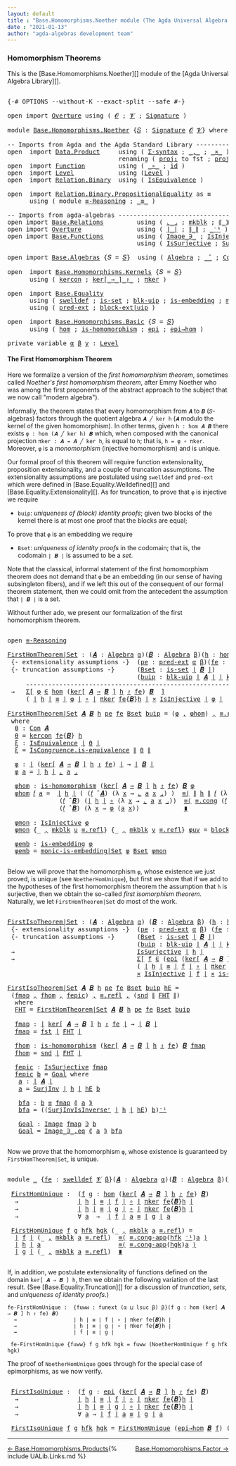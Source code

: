 ```yaml
---
layout: default
title : "Base.Homomorphisms.Noether module (The Agda Universal Algebra Library)"
date : "2021-01-13"
author: "agda-algebras development team"
---
```


### <a id="homomorphism-theorems">Homomorphism Theorems</a>

This is the [Base.Homomorphisms.Noether][] module of the [Agda Universal Algebra Library][].

<pre class="Agda">

<a id="337" class="Symbol">{-#</a> <a id="341" class="Keyword">OPTIONS</a> <a id="349" class="Pragma">--without-K</a> <a id="361" class="Pragma">--exact-split</a> <a id="375" class="Pragma">--safe</a> <a id="382" class="Symbol">#-}</a>

<a id="387" class="Keyword">open</a> <a id="392" class="Keyword">import</a> <a id="399" href="Overture.html" class="Module">Overture</a> <a id="408" class="Keyword">using</a> <a id="414" class="Symbol">(</a> <a id="416" href="Overture.Signatures.html#648" class="Generalizable">𝓞</a> <a id="418" class="Symbol">;</a> <a id="420" href="Overture.Signatures.html#650" class="Generalizable">𝓥</a> <a id="422" class="Symbol">;</a> <a id="424" href="Overture.Signatures.html#3291" class="Function">Signature</a> <a id="434" class="Symbol">)</a>

<a id="437" class="Keyword">module</a> <a id="444" href="Base.Homomorphisms.Noether.html" class="Module">Base.Homomorphisms.Noether</a> <a id="471" class="Symbol">{</a><a id="472" href="Base.Homomorphisms.Noether.html#472" class="Bound">𝑆</a> <a id="474" class="Symbol">:</a> <a id="476" href="Overture.Signatures.html#3291" class="Function">Signature</a> <a id="486" href="Overture.Signatures.html#648" class="Generalizable">𝓞</a> <a id="488" href="Overture.Signatures.html#650" class="Generalizable">𝓥</a><a id="489" class="Symbol">}</a> <a id="491" class="Keyword">where</a>

<a id="498" class="Comment">-- Imports from Agda and the Agda Standard Library ---------------------------------------</a>
<a id="589" class="Keyword">open</a>  <a id="595" class="Keyword">import</a> <a id="602" href="Data.Product.html" class="Module">Data.Product</a>     <a id="619" class="Keyword">using</a> <a id="625" class="Symbol">(</a> <a id="627" href="Data.Product.html#916" class="Function">Σ-syntax</a> <a id="636" class="Symbol">;</a> <a id="638" href="Agda.Builtin.Sigma.html#236" class="InductiveConstructor Operator">_,_</a> <a id="642" class="Symbol">;</a> <a id="644" href="Data.Product.html#1167" class="Function Operator">_×_</a> <a id="648" class="Symbol">)</a>
                              <a id="680" class="Keyword">renaming</a> <a id="689" class="Symbol">(</a> <a id="691" href="Agda.Builtin.Sigma.html#252" class="Field">proj₁</a> <a id="697" class="Symbol">to</a> <a id="700" class="Field">fst</a> <a id="704" class="Symbol">;</a> <a id="706" href="Agda.Builtin.Sigma.html#264" class="Field">proj₂</a> <a id="712" class="Symbol">to</a> <a id="715" class="Field">snd</a> <a id="719" class="Symbol">)</a>
<a id="721" class="Keyword">open</a>  <a id="727" class="Keyword">import</a> <a id="734" href="Function.html" class="Module">Function</a>         <a id="751" class="Keyword">using</a> <a id="757" class="Symbol">(</a> <a id="759" href="Function.Base.html#1031" class="Function Operator">_∘_</a> <a id="763" class="Symbol">;</a> <a id="765" href="Function.Base.html#615" class="Function">id</a> <a id="768" class="Symbol">)</a>
<a id="770" class="Keyword">open</a>  <a id="776" class="Keyword">import</a> <a id="783" href="Level.html" class="Module">Level</a>            <a id="800" class="Keyword">using</a> <a id="806" class="Symbol">(</a><a id="807" href="Agda.Primitive.html#597" class="Postulate">Level</a> <a id="813" class="Symbol">)</a>
<a id="815" class="Keyword">open</a>  <a id="821" class="Keyword">import</a> <a id="828" href="Relation.Binary.html" class="Module">Relation.Binary</a>  <a id="845" class="Keyword">using</a> <a id="851" class="Symbol">(</a> <a id="853" href="Relation.Binary.Structures.html#1522" class="Record">IsEquivalence</a> <a id="867" class="Symbol">)</a>

<a id="870" class="Keyword">open</a>  <a id="876" class="Keyword">import</a> <a id="883" href="Relation.Binary.PropositionalEquality.html" class="Module">Relation.Binary.PropositionalEquality</a> <a id="921" class="Symbol">as</a> <a id="924" class="Module">≡</a>
      <a id="932" class="Keyword">using</a> <a id="938" class="Symbol">(</a> <a id="940" class="Keyword">module</a> <a id="947" href="Relation.Binary.PropositionalEquality.Core.html#2708" class="Module">≡-Reasoning</a> <a id="959" class="Symbol">;</a> <a id="961" href="Agda.Builtin.Equality.html#151" class="Datatype Operator">_≡_</a> <a id="965" class="Symbol">)</a>

<a id="968" class="Comment">-- Imports from agda-algebras --------------------------------------------------------------</a>
<a id="1061" class="Keyword">open</a> <a id="1066" class="Keyword">import</a> <a id="1073" href="Base.Relations.html" class="Module">Base.Relations</a>         <a id="1096" class="Keyword">using</a> <a id="1102" class="Symbol">(</a> <a id="1104" href="Base.Relations.Quotients.html#5628" class="Function Operator">⌞_⌟</a> <a id="1108" class="Symbol">;</a> <a id="1110" href="Base.Relations.Quotients.html#4830" class="InductiveConstructor">mkblk</a> <a id="1116" class="Symbol">;</a> <a id="1118" href="Base.Relations.Quotients.html#5437" class="Function Operator">⟪_⟫</a> <a id="1122" class="Symbol">)</a>
<a id="1124" class="Keyword">open</a> <a id="1129" class="Keyword">import</a> <a id="1136" href="Overture.html" class="Module">Overture</a>               <a id="1159" class="Keyword">using</a> <a id="1165" class="Symbol">(</a> <a id="1167" href="Overture.Basic.html#4326" class="Function Operator">∣_∣</a> <a id="1171" class="Symbol">;</a> <a id="1173" href="Overture.Basic.html#4364" class="Function Operator">∥_∥</a> <a id="1177" class="Symbol">;</a> <a id="1179" href="Overture.Basic.html#4920" class="Function Operator">_⁻¹</a> <a id="1183" class="Symbol">)</a>
<a id="1185" class="Keyword">open</a> <a id="1190" class="Keyword">import</a> <a id="1197" href="Base.Functions.html" class="Module">Base.Functions</a>         <a id="1220" class="Keyword">using</a> <a id="1226" class="Symbol">(</a> <a id="1228" href="Base.Functions.Inverses.html#1136" class="Datatype Operator">Image_∋_</a> <a id="1237" class="Symbol">;</a> <a id="1239" href="Base.Functions.Injective.html#1259" class="Function">IsInjective</a> <a id="1251" class="Symbol">;</a> <a id="1253" href="Base.Functions.Surjective.html#2390" class="Function">SurjInv</a> <a id="1261" class="Symbol">)</a>
                                   <a id="1298" class="Keyword">using</a> <a id="1304" class="Symbol">(</a> <a id="1306" href="Base.Functions.Surjective.html#1715" class="Function">IsSurjective</a> <a id="1319" class="Symbol">;</a> <a id="1321" href="Base.Functions.Surjective.html#2701" class="Function">SurjInvIsInverseʳ</a> <a id="1339" class="Symbol">)</a>

<a id="1342" class="Keyword">open</a> <a id="1347" class="Keyword">import</a> <a id="1354" href="Base.Algebras.html" class="Module">Base.Algebras</a> <a id="1368" class="Symbol">{</a><a id="1369" class="Argument">𝑆</a> <a id="1371" class="Symbol">=</a> <a id="1373" href="Base.Homomorphisms.Noether.html#472" class="Bound">𝑆</a><a id="1374" class="Symbol">}</a>  <a id="1377" class="Keyword">using</a> <a id="1383" class="Symbol">(</a> <a id="1385" href="Base.Algebras.Basic.html#2774" class="Function">Algebra</a> <a id="1393" class="Symbol">;</a> <a id="1395" href="Base.Algebras.Basic.html#5783" class="Function Operator">_̂_</a> <a id="1399" class="Symbol">;</a> <a id="1401" href="Base.Algebras.Congruences.html#1997" class="Function">Con</a> <a id="1405" class="Symbol">;</a> <a id="1407" href="Base.Algebras.Congruences.html#1828" class="Record">IsCongruence</a> <a id="1420" class="Symbol">)</a>

<a id="1423" class="Keyword">open</a>  <a id="1429" class="Keyword">import</a> <a id="1436" href="Base.Homomorphisms.Kernels.html" class="Module">Base.Homomorphisms.Kernels</a> <a id="1463" class="Symbol">{</a><a id="1464" class="Argument">𝑆</a> <a id="1466" class="Symbol">=</a> <a id="1468" href="Base.Homomorphisms.Noether.html#472" class="Bound">𝑆</a><a id="1469" class="Symbol">}</a>
      <a id="1477" class="Keyword">using</a> <a id="1483" class="Symbol">(</a> <a id="1485" href="Base.Homomorphisms.Kernels.html#2364" class="Function">kercon</a> <a id="1492" class="Symbol">;</a> <a id="1494" href="Base.Homomorphisms.Kernels.html#2764" class="Function Operator">ker[_⇒_]_↾_</a> <a id="1506" class="Symbol">;</a> <a id="1508" href="Base.Homomorphisms.Kernels.html#4256" class="Function">πker</a> <a id="1513" class="Symbol">)</a>

<a id="1516" class="Keyword">open</a>  <a id="1522" class="Keyword">import</a> <a id="1529" href="Base.Equality.html" class="Module">Base.Equality</a>
      <a id="1549" class="Keyword">using</a> <a id="1555" class="Symbol">(</a> <a id="1557" href="Base.Equality.Welldefined.html#2509" class="Function">swelldef</a> <a id="1566" class="Symbol">;</a> <a id="1568" href="Base.Equality.Truncation.html#6603" class="Function">is-set</a> <a id="1575" class="Symbol">;</a> <a id="1577" href="Base.Equality.Truncation.html#10874" class="Function">blk-uip</a> <a id="1585" class="Symbol">;</a> <a id="1587" href="Base.Equality.Truncation.html#7378" class="Function">is-embedding</a> <a id="1600" class="Symbol">;</a> <a id="1602" href="Base.Equality.Truncation.html#9443" class="Function">monic-is-embedding|Set</a> <a id="1625" class="Symbol">)</a>
      <a id="1633" class="Keyword">using</a> <a id="1639" class="Symbol">(</a> <a id="1641" href="Base.Equality.Extensionality.html#3021" class="Function">pred-ext</a> <a id="1650" class="Symbol">;</a> <a id="1652" href="Base.Equality.Extensionality.html#4611" class="Function">block-ext|uip</a> <a id="1666" class="Symbol">)</a>

<a id="1669" class="Keyword">open</a>  <a id="1675" class="Keyword">import</a> <a id="1682" href="Base.Homomorphisms.Basic.html" class="Module">Base.Homomorphisms.Basic</a> <a id="1707" class="Symbol">{</a><a id="1708" class="Argument">𝑆</a> <a id="1710" class="Symbol">=</a> <a id="1712" href="Base.Homomorphisms.Noether.html#472" class="Bound">𝑆</a><a id="1713" class="Symbol">}</a>
      <a id="1721" class="Keyword">using</a> <a id="1727" class="Symbol">(</a> <a id="1729" href="Base.Homomorphisms.Basic.html#2734" class="Function">hom</a> <a id="1733" class="Symbol">;</a> <a id="1735" href="Base.Homomorphisms.Basic.html#2625" class="Function">is-homomorphism</a> <a id="1751" class="Symbol">;</a> <a id="1753" href="Base.Homomorphisms.Basic.html#4290" class="Function">epi</a> <a id="1757" class="Symbol">;</a> <a id="1759" href="Base.Homomorphisms.Basic.html#4742" class="Function">epi→hom</a> <a id="1767" class="Symbol">)</a>

<a id="1770" class="Keyword">private</a> <a id="1778" class="Keyword">variable</a> <a id="1787" href="Base.Homomorphisms.Noether.html#1787" class="Generalizable">α</a> <a id="1789" href="Base.Homomorphisms.Noether.html#1789" class="Generalizable">β</a> <a id="1791" href="Base.Homomorphisms.Noether.html#1791" class="Generalizable">γ</a> <a id="1793" class="Symbol">:</a> <a id="1795" href="Agda.Primitive.html#597" class="Postulate">Level</a>
</pre>


#### <a id="the-first-homomorphism-theorem">The First Homomorphism Theorem</a>

Here we formalize a version of the *first homomorphism theorem*, sometimes called
*Noether's first homomorphism theorem*, after Emmy Noether who was among the first
proponents of the abstract approach to the subject that we now call "modern algebra").

Informally, the theorem states that every homomorphism from `𝑨` to `𝑩` (`𝑆`-algebras)
factors through the quotient algebra `𝑨 ╱ ker h` (`𝑨` modulo the kernel of the given
homomorphism).  In other terms, given `h : hom 𝑨 𝑩` there exists `φ : hom (𝑨 ╱ ker h) 𝑩`
which, when composed with the canonical projection `πker : 𝑨 ↠ 𝑨 ╱ ker h`, is equal to
`h`; that is, `h = φ ∘ πker`.  Moreover, `φ` is a *monomorphism* (injective homomorphism)
and is unique.

Our formal proof of this theorem will require function extensionality, proposition
extensionality, and a couple of truncation assumptions.  The extensionality
assumptions are postulated using `swelldef` and `pred-ext` which were defined
in [Base.Equality.Welldefined][] and [Base.Equality.Extensionality][]. As for
truncation, to prove that `φ` is injective we require

+   `buip`: *uniqueness of (block) identity proofs*; given two blocks of the kernel
    there is at most one proof that the blocks are equal;

To prove that `φ` is an embedding we require

+  `Bset`: *uniqueness of identity proofs* in the codomain; that is, the codomain
   `∣ 𝑩 ∣` is assumed to be a *set*.

Note that the classical, informal statement of the first homomorphism theorem does not
demand that `φ` be an embedding (in our sense of having subsingleton fibers), and if
we left this out of the consequent of our formal theorem statement, then we could omit
from the antecedent the assumption that `∣ 𝑩 ∣` is a set.

Without further ado, we present our formalization of the first homomorphism theorem.

<pre class="Agda">

<a id="3697" class="Keyword">open</a> <a id="3702" href="Relation.Binary.PropositionalEquality.Core.html#2708" class="Module">≡-Reasoning</a>

<a id="FirstHomTheorem|Set"></a><a id="3715" href="Base.Homomorphisms.Noether.html#3715" class="Function">FirstHomTheorem|Set</a> <a id="3735" class="Symbol">:</a> <a id="3737" class="Symbol">(</a><a id="3738" href="Base.Homomorphisms.Noether.html#3738" class="Bound">𝑨</a> <a id="3740" class="Symbol">:</a> <a id="3742" href="Base.Algebras.Basic.html#2774" class="Function">Algebra</a> <a id="3750" href="Base.Homomorphisms.Noether.html#1787" class="Generalizable">α</a><a id="3751" class="Symbol">)(</a><a id="3753" href="Base.Homomorphisms.Noether.html#3753" class="Bound">𝑩</a> <a id="3755" class="Symbol">:</a> <a id="3757" href="Base.Algebras.Basic.html#2774" class="Function">Algebra</a> <a id="3765" href="Base.Homomorphisms.Noether.html#1789" class="Generalizable">β</a><a id="3766" class="Symbol">)(</a><a id="3768" href="Base.Homomorphisms.Noether.html#3768" class="Bound">h</a> <a id="3770" class="Symbol">:</a> <a id="3772" href="Base.Homomorphisms.Basic.html#2734" class="Function">hom</a> <a id="3776" href="Base.Homomorphisms.Noether.html#3738" class="Bound">𝑨</a> <a id="3778" href="Base.Homomorphisms.Noether.html#3753" class="Bound">𝑩</a><a id="3779" class="Symbol">)</a>
 <a id="3782" class="Comment">{- extensionality assumptions -}</a>  <a id="3816" class="Symbol">(</a><a id="3817" href="Base.Homomorphisms.Noether.html#3817" class="Bound">pe</a> <a id="3820" class="Symbol">:</a> <a id="3822" href="Base.Equality.Extensionality.html#3021" class="Function">pred-ext</a> <a id="3831" href="Base.Homomorphisms.Noether.html#1787" class="Generalizable">α</a> <a id="3833" href="Base.Homomorphisms.Noether.html#1789" class="Generalizable">β</a><a id="3834" class="Symbol">)(</a><a id="3836" href="Base.Homomorphisms.Noether.html#3836" class="Bound">fe</a> <a id="3839" class="Symbol">:</a> <a id="3841" href="Base.Equality.Welldefined.html#2509" class="Function">swelldef</a> <a id="3850" href="Base.Homomorphisms.Noether.html#488" class="Bound">𝓥</a> <a id="3852" href="Base.Homomorphisms.Noether.html#1789" class="Generalizable">β</a><a id="3853" class="Symbol">)</a>
 <a id="3856" class="Comment">{- truncation assumptions -}</a>      <a id="3890" class="Symbol">(</a><a id="3891" href="Base.Homomorphisms.Noether.html#3891" class="Bound">Bset</a> <a id="3896" class="Symbol">:</a> <a id="3898" href="Base.Equality.Truncation.html#6603" class="Function">is-set</a> <a id="3905" href="Overture.Basic.html#4326" class="Function Operator">∣</a> <a id="3907" href="Base.Homomorphisms.Noether.html#3753" class="Bound">𝑩</a> <a id="3909" href="Overture.Basic.html#4326" class="Function Operator">∣</a><a id="3910" class="Symbol">)</a>
                                   <a id="3947" class="Symbol">(</a><a id="3948" href="Base.Homomorphisms.Noether.html#3948" class="Bound">buip</a> <a id="3953" class="Symbol">:</a> <a id="3955" href="Base.Equality.Truncation.html#10874" class="Function">blk-uip</a> <a id="3963" href="Overture.Basic.html#4326" class="Function Operator">∣</a> <a id="3965" href="Base.Homomorphisms.Noether.html#3738" class="Bound">𝑨</a> <a id="3967" href="Overture.Basic.html#4326" class="Function Operator">∣</a> <a id="3969" href="Overture.Basic.html#4326" class="Function Operator">∣</a> <a id="3971" href="Base.Homomorphisms.Kernels.html#2364" class="Function">kercon</a> <a id="3978" href="Base.Homomorphisms.Noether.html#3836" class="Bound">fe</a> <a id="3981" class="Symbol">{</a><a id="3982" href="Base.Homomorphisms.Noether.html#3753" class="Bound">𝑩</a><a id="3983" class="Symbol">}</a> <a id="3985" href="Base.Homomorphisms.Noether.html#3768" class="Bound">h</a> <a id="3987" href="Overture.Basic.html#4326" class="Function Operator">∣</a><a id="3988" class="Symbol">)</a>
     <a id="3995" class="Comment">-------------------------------------------------------------------------</a>
 <a id="4070" class="Symbol">→</a>   <a id="4074" href="Data.Product.html#916" class="Function">Σ[</a> <a id="4077" href="Base.Homomorphisms.Noether.html#4077" class="Bound">φ</a> <a id="4079" href="Data.Product.html#916" class="Function">∈</a> <a id="4081" href="Base.Homomorphisms.Basic.html#2734" class="Function">hom</a> <a id="4085" class="Symbol">(</a><a id="4086" href="Base.Homomorphisms.Kernels.html#2764" class="Function Operator">ker[</a> <a id="4091" href="Base.Homomorphisms.Noether.html#3738" class="Bound">𝑨</a> <a id="4093" href="Base.Homomorphisms.Kernels.html#2764" class="Function Operator">⇒</a> <a id="4095" href="Base.Homomorphisms.Noether.html#3753" class="Bound">𝑩</a> <a id="4097" href="Base.Homomorphisms.Kernels.html#2764" class="Function Operator">]</a> <a id="4099" href="Base.Homomorphisms.Noether.html#3768" class="Bound">h</a> <a id="4101" href="Base.Homomorphisms.Kernels.html#2764" class="Function Operator">↾</a> <a id="4103" href="Base.Homomorphisms.Noether.html#3836" class="Bound">fe</a><a id="4105" class="Symbol">)</a> <a id="4107" href="Base.Homomorphisms.Noether.html#3753" class="Bound">𝑩</a>  <a id="4110" href="Data.Product.html#916" class="Function">]</a>
     <a id="4117" class="Symbol">(</a> <a id="4119" href="Overture.Basic.html#4326" class="Function Operator">∣</a> <a id="4121" href="Base.Homomorphisms.Noether.html#3768" class="Bound">h</a> <a id="4123" href="Overture.Basic.html#4326" class="Function Operator">∣</a> <a id="4125" href="Agda.Builtin.Equality.html#151" class="Datatype Operator">≡</a> <a id="4127" href="Overture.Basic.html#4326" class="Function Operator">∣</a> <a id="4129" href="Base.Homomorphisms.Noether.html#4077" class="Bound">φ</a> <a id="4131" href="Overture.Basic.html#4326" class="Function Operator">∣</a> <a id="4133" href="Function.Base.html#1031" class="Function Operator">∘</a> <a id="4135" href="Overture.Basic.html#4326" class="Function Operator">∣</a> <a id="4137" href="Base.Homomorphisms.Kernels.html#4256" class="Function">πker</a> <a id="4142" href="Base.Homomorphisms.Noether.html#3836" class="Bound">fe</a><a id="4144" class="Symbol">{</a><a id="4145" href="Base.Homomorphisms.Noether.html#3753" class="Bound">𝑩</a><a id="4146" class="Symbol">}</a><a id="4147" href="Base.Homomorphisms.Noether.html#3768" class="Bound">h</a> <a id="4149" href="Overture.Basic.html#4326" class="Function Operator">∣</a> <a id="4151" href="Data.Product.html#1167" class="Function Operator">×</a> <a id="4153" href="Base.Functions.Injective.html#1259" class="Function">IsInjective</a> <a id="4165" href="Overture.Basic.html#4326" class="Function Operator">∣</a> <a id="4167" href="Base.Homomorphisms.Noether.html#4077" class="Bound">φ</a> <a id="4169" href="Overture.Basic.html#4326" class="Function Operator">∣</a>  <a id="4172" href="Data.Product.html#1167" class="Function Operator">×</a>  <a id="4175" href="Base.Equality.Truncation.html#7378" class="Function">is-embedding</a> <a id="4188" href="Overture.Basic.html#4326" class="Function Operator">∣</a> <a id="4190" href="Base.Homomorphisms.Noether.html#4077" class="Bound">φ</a> <a id="4192" href="Overture.Basic.html#4326" class="Function Operator">∣</a>  <a id="4195" class="Symbol">)</a>

<a id="4198" href="Base.Homomorphisms.Noether.html#3715" class="Function">FirstHomTheorem|Set</a> <a id="4218" href="Base.Homomorphisms.Noether.html#4218" class="Bound">𝑨</a> <a id="4220" href="Base.Homomorphisms.Noether.html#4220" class="Bound">𝑩</a> <a id="4222" href="Base.Homomorphisms.Noether.html#4222" class="Bound">h</a> <a id="4224" href="Base.Homomorphisms.Noether.html#4224" class="Bound">pe</a> <a id="4227" href="Base.Homomorphisms.Noether.html#4227" class="Bound">fe</a> <a id="4230" href="Base.Homomorphisms.Noether.html#4230" class="Bound">Bset</a> <a id="4235" href="Base.Homomorphisms.Noether.html#4235" class="Bound">buip</a> <a id="4240" class="Symbol">=</a> <a id="4242" class="Symbol">(</a><a id="4243" href="Base.Homomorphisms.Noether.html#4385" class="Function">φ</a> <a id="4245" href="Agda.Builtin.Sigma.html#236" class="InductiveConstructor Operator">,</a> <a id="4247" href="Base.Homomorphisms.Noether.html#4446" class="Function">φhom</a><a id="4251" class="Symbol">)</a> <a id="4253" href="Agda.Builtin.Sigma.html#236" class="InductiveConstructor Operator">,</a> <a id="4255" href="Agda.Builtin.Equality.html#208" class="InductiveConstructor">≡.refl</a> <a id="4262" href="Agda.Builtin.Sigma.html#236" class="InductiveConstructor Operator">,</a> <a id="4264" href="Base.Homomorphisms.Noether.html#4708" class="Function">φmon</a> <a id="4269" href="Agda.Builtin.Sigma.html#236" class="InductiveConstructor Operator">,</a> <a id="4271" href="Base.Homomorphisms.Noether.html#4815" class="Function">φemb</a>
 <a id="4277" class="Keyword">where</a>
  <a id="4285" href="Base.Homomorphisms.Noether.html#4285" class="Function">θ</a> <a id="4287" class="Symbol">:</a> <a id="4289" href="Base.Algebras.Congruences.html#1997" class="Function">Con</a> <a id="4293" href="Base.Homomorphisms.Noether.html#4218" class="Bound">𝑨</a>
  <a id="4297" href="Base.Homomorphisms.Noether.html#4285" class="Function">θ</a> <a id="4299" class="Symbol">=</a> <a id="4301" href="Base.Homomorphisms.Kernels.html#2364" class="Function">kercon</a> <a id="4308" href="Base.Homomorphisms.Noether.html#4227" class="Bound">fe</a><a id="4310" class="Symbol">{</a><a id="4311" href="Base.Homomorphisms.Noether.html#4220" class="Bound">𝑩</a><a id="4312" class="Symbol">}</a> <a id="4314" href="Base.Homomorphisms.Noether.html#4222" class="Bound">h</a>
  <a id="4318" href="Base.Homomorphisms.Noether.html#4318" class="Function">ξ</a> <a id="4320" class="Symbol">:</a> <a id="4322" href="Relation.Binary.Structures.html#1522" class="Record">IsEquivalence</a> <a id="4336" href="Overture.Basic.html#4326" class="Function Operator">∣</a> <a id="4338" href="Base.Homomorphisms.Noether.html#4285" class="Function">θ</a> <a id="4340" href="Overture.Basic.html#4326" class="Function Operator">∣</a>
  <a id="4344" href="Base.Homomorphisms.Noether.html#4318" class="Function">ξ</a> <a id="4346" class="Symbol">=</a> <a id="4348" href="Base.Algebras.Congruences.html#1929" class="Field">IsCongruence.is-equivalence</a> <a id="4376" href="Overture.Basic.html#4364" class="Function Operator">∥</a> <a id="4378" href="Base.Homomorphisms.Noether.html#4285" class="Function">θ</a> <a id="4380" href="Overture.Basic.html#4364" class="Function Operator">∥</a>

  <a id="4385" href="Base.Homomorphisms.Noether.html#4385" class="Function">φ</a> <a id="4387" class="Symbol">:</a> <a id="4389" href="Overture.Basic.html#4326" class="Function Operator">∣</a> <a id="4391" class="Symbol">(</a><a id="4392" href="Base.Homomorphisms.Kernels.html#2764" class="Function Operator">ker[</a> <a id="4397" href="Base.Homomorphisms.Noether.html#4218" class="Bound">𝑨</a> <a id="4399" href="Base.Homomorphisms.Kernels.html#2764" class="Function Operator">⇒</a> <a id="4401" href="Base.Homomorphisms.Noether.html#4220" class="Bound">𝑩</a> <a id="4403" href="Base.Homomorphisms.Kernels.html#2764" class="Function Operator">]</a> <a id="4405" href="Base.Homomorphisms.Noether.html#4222" class="Bound">h</a> <a id="4407" href="Base.Homomorphisms.Kernels.html#2764" class="Function Operator">↾</a> <a id="4409" href="Base.Homomorphisms.Noether.html#4227" class="Bound">fe</a><a id="4411" class="Symbol">)</a> <a id="4413" href="Overture.Basic.html#4326" class="Function Operator">∣</a> <a id="4415" class="Symbol">→</a> <a id="4417" href="Overture.Basic.html#4326" class="Function Operator">∣</a> <a id="4419" href="Base.Homomorphisms.Noether.html#4220" class="Bound">𝑩</a> <a id="4421" href="Overture.Basic.html#4326" class="Function Operator">∣</a>
  <a id="4425" href="Base.Homomorphisms.Noether.html#4385" class="Function">φ</a> <a id="4427" href="Base.Homomorphisms.Noether.html#4427" class="Bound">a</a> <a id="4429" class="Symbol">=</a> <a id="4431" href="Overture.Basic.html#4326" class="Function Operator">∣</a> <a id="4433" href="Base.Homomorphisms.Noether.html#4222" class="Bound">h</a> <a id="4435" href="Overture.Basic.html#4326" class="Function Operator">∣</a> <a id="4437" href="Base.Relations.Quotients.html#5628" class="Function Operator">⌞</a> <a id="4439" href="Base.Homomorphisms.Noether.html#4427" class="Bound">a</a> <a id="4441" href="Base.Relations.Quotients.html#5628" class="Function Operator">⌟</a>

  <a id="4446" href="Base.Homomorphisms.Noether.html#4446" class="Function">φhom</a> <a id="4451" class="Symbol">:</a> <a id="4453" href="Base.Homomorphisms.Basic.html#2625" class="Function">is-homomorphism</a> <a id="4469" class="Symbol">(</a><a id="4470" href="Base.Homomorphisms.Kernels.html#2764" class="Function Operator">ker[</a> <a id="4475" href="Base.Homomorphisms.Noether.html#4218" class="Bound">𝑨</a> <a id="4477" href="Base.Homomorphisms.Kernels.html#2764" class="Function Operator">⇒</a> <a id="4479" href="Base.Homomorphisms.Noether.html#4220" class="Bound">𝑩</a> <a id="4481" href="Base.Homomorphisms.Kernels.html#2764" class="Function Operator">]</a> <a id="4483" href="Base.Homomorphisms.Noether.html#4222" class="Bound">h</a> <a id="4485" href="Base.Homomorphisms.Kernels.html#2764" class="Function Operator">↾</a> <a id="4487" href="Base.Homomorphisms.Noether.html#4227" class="Bound">fe</a><a id="4489" class="Symbol">)</a> <a id="4491" href="Base.Homomorphisms.Noether.html#4220" class="Bound">𝑩</a> <a id="4493" href="Base.Homomorphisms.Noether.html#4385" class="Function">φ</a>
  <a id="4497" href="Base.Homomorphisms.Noether.html#4446" class="Function">φhom</a> <a id="4502" href="Base.Homomorphisms.Noether.html#4502" class="Bound">𝑓</a> <a id="4504" href="Base.Homomorphisms.Noether.html#4504" class="Bound">a</a> <a id="4506" class="Symbol">=</a>  <a id="4509" href="Overture.Basic.html#4326" class="Function Operator">∣</a> <a id="4511" href="Base.Homomorphisms.Noether.html#4222" class="Bound">h</a> <a id="4513" href="Overture.Basic.html#4326" class="Function Operator">∣</a> <a id="4515" class="Symbol">(</a> <a id="4517" class="Symbol">(</a><a id="4518" href="Base.Homomorphisms.Noether.html#4502" class="Bound">𝑓</a> <a id="4520" href="Base.Algebras.Basic.html#5783" class="Function Operator">̂</a> <a id="4522" href="Base.Homomorphisms.Noether.html#4218" class="Bound">𝑨</a><a id="4523" class="Symbol">)</a> <a id="4525" class="Symbol">(λ</a> <a id="4528" href="Base.Homomorphisms.Noether.html#4528" class="Bound">x</a> <a id="4530" class="Symbol">→</a> <a id="4532" href="Base.Relations.Quotients.html#5628" class="Function Operator">⌞</a> <a id="4534" href="Base.Homomorphisms.Noether.html#4504" class="Bound">a</a> <a id="4536" href="Base.Homomorphisms.Noether.html#4528" class="Bound">x</a> <a id="4538" href="Base.Relations.Quotients.html#5628" class="Function Operator">⌟</a><a id="4539" class="Symbol">)</a> <a id="4541" class="Symbol">)</a>  <a id="4544" href="Relation.Binary.PropositionalEquality.Core.html#2923" class="Function">≡⟨</a> <a id="4547" href="Overture.Basic.html#4364" class="Function Operator">∥</a> <a id="4549" href="Base.Homomorphisms.Noether.html#4222" class="Bound">h</a> <a id="4551" href="Overture.Basic.html#4364" class="Function Operator">∥</a> <a id="4553" href="Base.Homomorphisms.Noether.html#4502" class="Bound">𝑓</a> <a id="4555" class="Symbol">(λ</a> <a id="4558" href="Base.Homomorphisms.Noether.html#4558" class="Bound">x</a> <a id="4560" class="Symbol">→</a> <a id="4562" href="Base.Relations.Quotients.html#5628" class="Function Operator">⌞</a> <a id="4564" href="Base.Homomorphisms.Noether.html#4504" class="Bound">a</a> <a id="4566" href="Base.Homomorphisms.Noether.html#4558" class="Bound">x</a> <a id="4568" href="Base.Relations.Quotients.html#5628" class="Function Operator">⌟</a><a id="4569" class="Symbol">)</a>  <a id="4572" href="Relation.Binary.PropositionalEquality.Core.html#2923" class="Function">⟩</a>
              <a id="4588" class="Symbol">(</a><a id="4589" href="Base.Homomorphisms.Noether.html#4502" class="Bound">𝑓</a> <a id="4591" href="Base.Algebras.Basic.html#5783" class="Function Operator">̂</a> <a id="4593" href="Base.Homomorphisms.Noether.html#4220" class="Bound">𝑩</a><a id="4594" class="Symbol">)</a> <a id="4596" class="Symbol">(</a><a id="4597" href="Overture.Basic.html#4326" class="Function Operator">∣</a> <a id="4599" href="Base.Homomorphisms.Noether.html#4222" class="Bound">h</a> <a id="4601" href="Overture.Basic.html#4326" class="Function Operator">∣</a> <a id="4603" href="Function.Base.html#1031" class="Function Operator">∘</a> <a id="4605" class="Symbol">(λ</a> <a id="4608" href="Base.Homomorphisms.Noether.html#4608" class="Bound">x</a> <a id="4610" class="Symbol">→</a> <a id="4612" href="Base.Relations.Quotients.html#5628" class="Function Operator">⌞</a> <a id="4614" href="Base.Homomorphisms.Noether.html#4504" class="Bound">a</a> <a id="4616" href="Base.Homomorphisms.Noether.html#4608" class="Bound">x</a> <a id="4618" href="Base.Relations.Quotients.html#5628" class="Function Operator">⌟</a><a id="4619" class="Symbol">))</a>  <a id="4623" href="Relation.Binary.PropositionalEquality.Core.html#2923" class="Function">≡⟨</a> <a id="4626" href="Relation.Binary.PropositionalEquality.Core.html#1130" class="Function">≡.cong</a> <a id="4633" class="Symbol">(</a><a id="4634" href="Base.Homomorphisms.Noether.html#4502" class="Bound">𝑓</a> <a id="4636" href="Base.Algebras.Basic.html#5783" class="Function Operator">̂</a> <a id="4638" href="Base.Homomorphisms.Noether.html#4220" class="Bound">𝑩</a><a id="4639" class="Symbol">)</a> <a id="4641" href="Agda.Builtin.Equality.html#208" class="InductiveConstructor">≡.refl</a>     <a id="4652" href="Relation.Binary.PropositionalEquality.Core.html#2923" class="Function">⟩</a>
              <a id="4668" class="Symbol">(</a><a id="4669" href="Base.Homomorphisms.Noether.html#4502" class="Bound">𝑓</a> <a id="4671" href="Base.Algebras.Basic.html#5783" class="Function Operator">̂</a> <a id="4673" href="Base.Homomorphisms.Noether.html#4220" class="Bound">𝑩</a><a id="4674" class="Symbol">)</a> <a id="4676" class="Symbol">(λ</a> <a id="4679" href="Base.Homomorphisms.Noether.html#4679" class="Bound">x</a> <a id="4681" class="Symbol">→</a> <a id="4683" href="Base.Homomorphisms.Noether.html#4385" class="Function">φ</a> <a id="4685" class="Symbol">(</a><a id="4686" href="Base.Homomorphisms.Noether.html#4504" class="Bound">a</a> <a id="4688" href="Base.Homomorphisms.Noether.html#4679" class="Bound">x</a><a id="4689" class="Symbol">))</a>            <a id="4703" href="Relation.Binary.PropositionalEquality.Core.html#3105" class="Function Operator">∎</a>

  <a id="4708" href="Base.Homomorphisms.Noether.html#4708" class="Function">φmon</a> <a id="4713" class="Symbol">:</a> <a id="4715" href="Base.Functions.Injective.html#1259" class="Function">IsInjective</a> <a id="4727" href="Base.Homomorphisms.Noether.html#4385" class="Function">φ</a>
  <a id="4731" href="Base.Homomorphisms.Noether.html#4708" class="Function">φmon</a> <a id="4736" class="Symbol">{_</a> <a id="4739" href="Agda.Builtin.Sigma.html#236" class="InductiveConstructor Operator">,</a> <a id="4741" href="Base.Relations.Quotients.html#4830" class="InductiveConstructor">mkblk</a> <a id="4747" href="Base.Homomorphisms.Noether.html#4747" class="Bound">u</a> <a id="4749" href="Agda.Builtin.Equality.html#208" class="InductiveConstructor">≡.refl</a><a id="4755" class="Symbol">}</a> <a id="4757" class="Symbol">{_</a> <a id="4760" href="Agda.Builtin.Sigma.html#236" class="InductiveConstructor Operator">,</a> <a id="4762" href="Base.Relations.Quotients.html#4830" class="InductiveConstructor">mkblk</a> <a id="4768" href="Base.Homomorphisms.Noether.html#4768" class="Bound">v</a> <a id="4770" href="Agda.Builtin.Equality.html#208" class="InductiveConstructor">≡.refl</a><a id="4776" class="Symbol">}</a> <a id="4778" href="Base.Homomorphisms.Noether.html#4778" class="Bound">φuv</a> <a id="4782" class="Symbol">=</a> <a id="4784" href="Base.Equality.Extensionality.html#4611" class="Function">block-ext|uip</a> <a id="4798" href="Base.Homomorphisms.Noether.html#4224" class="Bound">pe</a> <a id="4801" href="Base.Homomorphisms.Noether.html#4235" class="Bound">buip</a> <a id="4806" href="Base.Homomorphisms.Noether.html#4318" class="Function">ξ</a> <a id="4808" href="Base.Homomorphisms.Noether.html#4778" class="Bound">φuv</a>

  <a id="4815" href="Base.Homomorphisms.Noether.html#4815" class="Function">φemb</a> <a id="4820" class="Symbol">:</a> <a id="4822" href="Base.Equality.Truncation.html#7378" class="Function">is-embedding</a> <a id="4835" href="Base.Homomorphisms.Noether.html#4385" class="Function">φ</a>
  <a id="4839" href="Base.Homomorphisms.Noether.html#4815" class="Function">φemb</a> <a id="4844" class="Symbol">=</a> <a id="4846" href="Base.Equality.Truncation.html#9443" class="Function">monic-is-embedding|Set</a> <a id="4869" href="Base.Homomorphisms.Noether.html#4385" class="Function">φ</a> <a id="4871" href="Base.Homomorphisms.Noether.html#4230" class="Bound">Bset</a> <a id="4876" href="Base.Homomorphisms.Noether.html#4708" class="Function">φmon</a>

</pre>

Below we will prove that the homomorphism `φ`, whose existence we just proved, is
unique (see `NoetherHomUnique`), but first we show that if we add to the hypotheses
of the first homomorphism theorem the assumption that `h` is surjective, then we
obtain the so-called *first isomorphism theorem*.  Naturally, we let
`FirstHomTheorem|Set` do most of the work.

<pre class="Agda">

<a id="FirstIsoTheorem|Set"></a><a id="5268" href="Base.Homomorphisms.Noether.html#5268" class="Function">FirstIsoTheorem|Set</a> <a id="5288" class="Symbol">:</a> <a id="5290" class="Symbol">(</a><a id="5291" href="Base.Homomorphisms.Noether.html#5291" class="Bound">𝑨</a> <a id="5293" class="Symbol">:</a> <a id="5295" href="Base.Algebras.Basic.html#2774" class="Function">Algebra</a> <a id="5303" href="Base.Homomorphisms.Noether.html#1787" class="Generalizable">α</a><a id="5304" class="Symbol">)</a> <a id="5306" class="Symbol">(</a><a id="5307" href="Base.Homomorphisms.Noether.html#5307" class="Bound">𝑩</a> <a id="5309" class="Symbol">:</a> <a id="5311" href="Base.Algebras.Basic.html#2774" class="Function">Algebra</a> <a id="5319" href="Base.Homomorphisms.Noether.html#1789" class="Generalizable">β</a><a id="5320" class="Symbol">)</a> <a id="5322" class="Symbol">(</a><a id="5323" href="Base.Homomorphisms.Noether.html#5323" class="Bound">h</a> <a id="5325" class="Symbol">:</a> <a id="5327" href="Base.Homomorphisms.Basic.html#2734" class="Function">hom</a> <a id="5331" href="Base.Homomorphisms.Noether.html#5291" class="Bound">𝑨</a> <a id="5333" href="Base.Homomorphisms.Noether.html#5307" class="Bound">𝑩</a><a id="5334" class="Symbol">)</a>
 <a id="5337" class="Comment">{- extensionality assumptions -}</a>  <a id="5371" class="Symbol">(</a><a id="5372" href="Base.Homomorphisms.Noether.html#5372" class="Bound">pe</a> <a id="5375" class="Symbol">:</a> <a id="5377" href="Base.Equality.Extensionality.html#3021" class="Function">pred-ext</a> <a id="5386" href="Base.Homomorphisms.Noether.html#1787" class="Generalizable">α</a> <a id="5388" href="Base.Homomorphisms.Noether.html#1789" class="Generalizable">β</a><a id="5389" class="Symbol">)</a> <a id="5391" class="Symbol">(</a><a id="5392" href="Base.Homomorphisms.Noether.html#5392" class="Bound">fe</a> <a id="5395" class="Symbol">:</a> <a id="5397" href="Base.Equality.Welldefined.html#2509" class="Function">swelldef</a> <a id="5406" href="Base.Homomorphisms.Noether.html#488" class="Bound">𝓥</a> <a id="5408" href="Base.Homomorphisms.Noether.html#1789" class="Generalizable">β</a><a id="5409" class="Symbol">)</a>
 <a id="5412" class="Comment">{- truncation assumptions -}</a>      <a id="5446" class="Symbol">(</a><a id="5447" href="Base.Homomorphisms.Noether.html#5447" class="Bound">Bset</a> <a id="5452" class="Symbol">:</a> <a id="5454" href="Base.Equality.Truncation.html#6603" class="Function">is-set</a> <a id="5461" href="Overture.Basic.html#4326" class="Function Operator">∣</a> <a id="5463" href="Base.Homomorphisms.Noether.html#5307" class="Bound">𝑩</a> <a id="5465" href="Overture.Basic.html#4326" class="Function Operator">∣</a><a id="5466" class="Symbol">)</a>
                                   <a id="5503" class="Symbol">(</a><a id="5504" href="Base.Homomorphisms.Noether.html#5504" class="Bound">buip</a> <a id="5509" class="Symbol">:</a> <a id="5511" href="Base.Equality.Truncation.html#10874" class="Function">blk-uip</a> <a id="5519" href="Overture.Basic.html#4326" class="Function Operator">∣</a> <a id="5521" href="Base.Homomorphisms.Noether.html#5291" class="Bound">𝑨</a> <a id="5523" href="Overture.Basic.html#4326" class="Function Operator">∣</a> <a id="5525" href="Overture.Basic.html#4326" class="Function Operator">∣</a> <a id="5527" href="Base.Homomorphisms.Kernels.html#2364" class="Function">kercon</a> <a id="5534" href="Base.Homomorphisms.Noether.html#5392" class="Bound">fe</a><a id="5536" class="Symbol">{</a><a id="5537" href="Base.Homomorphisms.Noether.html#5307" class="Bound">𝑩</a><a id="5538" class="Symbol">}</a><a id="5539" href="Base.Homomorphisms.Noether.html#5323" class="Bound">h</a> <a id="5541" href="Overture.Basic.html#4326" class="Function Operator">∣</a><a id="5542" class="Symbol">)</a>
 <a id="5545" class="Symbol">→</a>                                 <a id="5579" href="Base.Functions.Surjective.html#1715" class="Function">IsSurjective</a> <a id="5592" href="Overture.Basic.html#4326" class="Function Operator">∣</a> <a id="5594" href="Base.Homomorphisms.Noether.html#5323" class="Bound">h</a> <a id="5596" href="Overture.Basic.html#4326" class="Function Operator">∣</a>
 <a id="5599" class="Symbol">→</a>                                 <a id="5633" href="Data.Product.html#916" class="Function">Σ[</a> <a id="5636" href="Base.Homomorphisms.Noether.html#5636" class="Bound">f</a> <a id="5638" href="Data.Product.html#916" class="Function">∈</a> <a id="5640" class="Symbol">(</a><a id="5641" href="Base.Homomorphisms.Basic.html#4290" class="Function">epi</a> <a id="5645" class="Symbol">(</a><a id="5646" href="Base.Homomorphisms.Kernels.html#2764" class="Function Operator">ker[</a> <a id="5651" href="Base.Homomorphisms.Noether.html#5291" class="Bound">𝑨</a> <a id="5653" href="Base.Homomorphisms.Kernels.html#2764" class="Function Operator">⇒</a> <a id="5655" href="Base.Homomorphisms.Noether.html#5307" class="Bound">𝑩</a> <a id="5657" href="Base.Homomorphisms.Kernels.html#2764" class="Function Operator">]</a> <a id="5659" href="Base.Homomorphisms.Noether.html#5323" class="Bound">h</a> <a id="5661" href="Base.Homomorphisms.Kernels.html#2764" class="Function Operator">↾</a> <a id="5663" href="Base.Homomorphisms.Noether.html#5392" class="Bound">fe</a><a id="5665" class="Symbol">)</a> <a id="5667" href="Base.Homomorphisms.Noether.html#5307" class="Bound">𝑩</a><a id="5668" class="Symbol">)</a><a id="5669" href="Data.Product.html#916" class="Function">]</a>
                                   <a id="5706" class="Symbol">(</a> <a id="5708" href="Overture.Basic.html#4326" class="Function Operator">∣</a> <a id="5710" href="Base.Homomorphisms.Noether.html#5323" class="Bound">h</a> <a id="5712" href="Overture.Basic.html#4326" class="Function Operator">∣</a> <a id="5714" href="Agda.Builtin.Equality.html#151" class="Datatype Operator">≡</a> <a id="5716" href="Overture.Basic.html#4326" class="Function Operator">∣</a> <a id="5718" href="Base.Homomorphisms.Noether.html#5636" class="Bound">f</a> <a id="5720" href="Overture.Basic.html#4326" class="Function Operator">∣</a> <a id="5722" href="Function.Base.html#1031" class="Function Operator">∘</a> <a id="5724" href="Overture.Basic.html#4326" class="Function Operator">∣</a> <a id="5726" href="Base.Homomorphisms.Kernels.html#4256" class="Function">πker</a> <a id="5731" href="Base.Homomorphisms.Noether.html#5392" class="Bound">fe</a><a id="5733" class="Symbol">{</a><a id="5734" href="Base.Homomorphisms.Noether.html#5307" class="Bound">𝑩</a><a id="5735" class="Symbol">}</a><a id="5736" href="Base.Homomorphisms.Noether.html#5323" class="Bound">h</a> <a id="5738" href="Overture.Basic.html#4326" class="Function Operator">∣</a>
                                   <a id="5775" href="Data.Product.html#1167" class="Function Operator">×</a> <a id="5777" href="Base.Functions.Injective.html#1259" class="Function">IsInjective</a> <a id="5789" href="Overture.Basic.html#4326" class="Function Operator">∣</a> <a id="5791" href="Base.Homomorphisms.Noether.html#5636" class="Bound">f</a> <a id="5793" href="Overture.Basic.html#4326" class="Function Operator">∣</a> <a id="5795" href="Data.Product.html#1167" class="Function Operator">×</a> <a id="5797" href="Base.Equality.Truncation.html#7378" class="Function">is-embedding</a> <a id="5810" href="Overture.Basic.html#4326" class="Function Operator">∣</a> <a id="5812" href="Base.Homomorphisms.Noether.html#5636" class="Bound">f</a> <a id="5814" href="Overture.Basic.html#4326" class="Function Operator">∣</a> <a id="5816" class="Symbol">)</a>

<a id="5819" href="Base.Homomorphisms.Noether.html#5268" class="Function">FirstIsoTheorem|Set</a> <a id="5839" href="Base.Homomorphisms.Noether.html#5839" class="Bound">𝑨</a> <a id="5841" href="Base.Homomorphisms.Noether.html#5841" class="Bound">𝑩</a> <a id="5843" href="Base.Homomorphisms.Noether.html#5843" class="Bound">h</a> <a id="5845" href="Base.Homomorphisms.Noether.html#5845" class="Bound">pe</a> <a id="5848" href="Base.Homomorphisms.Noether.html#5848" class="Bound">fe</a> <a id="5851" href="Base.Homomorphisms.Noether.html#5851" class="Bound">Bset</a> <a id="5856" href="Base.Homomorphisms.Noether.html#5856" class="Bound">buip</a> <a id="5861" href="Base.Homomorphisms.Noether.html#5861" class="Bound">hE</a> <a id="5864" class="Symbol">=</a>
 <a id="5867" class="Symbol">(</a><a id="5868" href="Base.Homomorphisms.Noether.html#5975" class="Function">fmap</a> <a id="5873" href="Agda.Builtin.Sigma.html#236" class="InductiveConstructor Operator">,</a> <a id="5875" href="Base.Homomorphisms.Noether.html#6038" class="Function">fhom</a> <a id="5880" href="Agda.Builtin.Sigma.html#236" class="InductiveConstructor Operator">,</a> <a id="5882" href="Base.Homomorphisms.Noether.html#6114" class="Function">fepic</a><a id="5887" class="Symbol">)</a> <a id="5889" href="Agda.Builtin.Sigma.html#236" class="InductiveConstructor Operator">,</a> <a id="5891" href="Agda.Builtin.Equality.html#208" class="InductiveConstructor">≡.refl</a> <a id="5898" href="Agda.Builtin.Sigma.html#236" class="InductiveConstructor Operator">,</a> <a id="5900" class="Symbol">(</a><a id="5901" href="Base.Homomorphisms.Noether.html#715" class="Field">snd</a> <a id="5905" href="Overture.Basic.html#4364" class="Function Operator">∥</a> <a id="5907" href="Base.Homomorphisms.Noether.html#5924" class="Function">FHT</a> <a id="5911" href="Overture.Basic.html#4364" class="Function Operator">∥</a><a id="5912" class="Symbol">)</a>
  <a id="5916" class="Keyword">where</a>
  <a id="5924" href="Base.Homomorphisms.Noether.html#5924" class="Function">FHT</a> <a id="5928" class="Symbol">=</a> <a id="5930" href="Base.Homomorphisms.Noether.html#3715" class="Function">FirstHomTheorem|Set</a> <a id="5950" href="Base.Homomorphisms.Noether.html#5839" class="Bound">𝑨</a> <a id="5952" href="Base.Homomorphisms.Noether.html#5841" class="Bound">𝑩</a> <a id="5954" href="Base.Homomorphisms.Noether.html#5843" class="Bound">h</a> <a id="5956" href="Base.Homomorphisms.Noether.html#5845" class="Bound">pe</a> <a id="5959" href="Base.Homomorphisms.Noether.html#5848" class="Bound">fe</a> <a id="5962" href="Base.Homomorphisms.Noether.html#5851" class="Bound">Bset</a> <a id="5967" href="Base.Homomorphisms.Noether.html#5856" class="Bound">buip</a>

  <a id="5975" href="Base.Homomorphisms.Noether.html#5975" class="Function">fmap</a> <a id="5980" class="Symbol">:</a> <a id="5982" href="Overture.Basic.html#4326" class="Function Operator">∣</a> <a id="5984" href="Base.Homomorphisms.Kernels.html#2764" class="Function Operator">ker[</a> <a id="5989" href="Base.Homomorphisms.Noether.html#5839" class="Bound">𝑨</a> <a id="5991" href="Base.Homomorphisms.Kernels.html#2764" class="Function Operator">⇒</a> <a id="5993" href="Base.Homomorphisms.Noether.html#5841" class="Bound">𝑩</a> <a id="5995" href="Base.Homomorphisms.Kernels.html#2764" class="Function Operator">]</a> <a id="5997" href="Base.Homomorphisms.Noether.html#5843" class="Bound">h</a> <a id="5999" href="Base.Homomorphisms.Kernels.html#2764" class="Function Operator">↾</a> <a id="6001" href="Base.Homomorphisms.Noether.html#5848" class="Bound">fe</a> <a id="6004" href="Overture.Basic.html#4326" class="Function Operator">∣</a> <a id="6006" class="Symbol">→</a> <a id="6008" href="Overture.Basic.html#4326" class="Function Operator">∣</a> <a id="6010" href="Base.Homomorphisms.Noether.html#5841" class="Bound">𝑩</a> <a id="6012" href="Overture.Basic.html#4326" class="Function Operator">∣</a>
  <a id="6016" href="Base.Homomorphisms.Noether.html#5975" class="Function">fmap</a> <a id="6021" class="Symbol">=</a> <a id="6023" href="Base.Homomorphisms.Noether.html#700" class="Field">fst</a> <a id="6027" href="Overture.Basic.html#4326" class="Function Operator">∣</a> <a id="6029" href="Base.Homomorphisms.Noether.html#5924" class="Function">FHT</a> <a id="6033" href="Overture.Basic.html#4326" class="Function Operator">∣</a>

  <a id="6038" href="Base.Homomorphisms.Noether.html#6038" class="Function">fhom</a> <a id="6043" class="Symbol">:</a> <a id="6045" href="Base.Homomorphisms.Basic.html#2625" class="Function">is-homomorphism</a> <a id="6061" class="Symbol">(</a><a id="6062" href="Base.Homomorphisms.Kernels.html#2764" class="Function Operator">ker[</a> <a id="6067" href="Base.Homomorphisms.Noether.html#5839" class="Bound">𝑨</a> <a id="6069" href="Base.Homomorphisms.Kernels.html#2764" class="Function Operator">⇒</a> <a id="6071" href="Base.Homomorphisms.Noether.html#5841" class="Bound">𝑩</a> <a id="6073" href="Base.Homomorphisms.Kernels.html#2764" class="Function Operator">]</a> <a id="6075" href="Base.Homomorphisms.Noether.html#5843" class="Bound">h</a> <a id="6077" href="Base.Homomorphisms.Kernels.html#2764" class="Function Operator">↾</a> <a id="6079" href="Base.Homomorphisms.Noether.html#5848" class="Bound">fe</a><a id="6081" class="Symbol">)</a> <a id="6083" href="Base.Homomorphisms.Noether.html#5841" class="Bound">𝑩</a> <a id="6085" href="Base.Homomorphisms.Noether.html#5975" class="Function">fmap</a>
  <a id="6092" href="Base.Homomorphisms.Noether.html#6038" class="Function">fhom</a> <a id="6097" class="Symbol">=</a> <a id="6099" href="Base.Homomorphisms.Noether.html#715" class="Field">snd</a> <a id="6103" href="Overture.Basic.html#4326" class="Function Operator">∣</a> <a id="6105" href="Base.Homomorphisms.Noether.html#5924" class="Function">FHT</a> <a id="6109" href="Overture.Basic.html#4326" class="Function Operator">∣</a>

  <a id="6114" href="Base.Homomorphisms.Noether.html#6114" class="Function">fepic</a> <a id="6120" class="Symbol">:</a> <a id="6122" href="Base.Functions.Surjective.html#1715" class="Function">IsSurjective</a> <a id="6135" href="Base.Homomorphisms.Noether.html#5975" class="Function">fmap</a>
  <a id="6142" href="Base.Homomorphisms.Noether.html#6114" class="Function">fepic</a> <a id="6148" href="Base.Homomorphisms.Noether.html#6148" class="Bound">b</a> <a id="6150" class="Symbol">=</a> <a id="6152" href="Base.Homomorphisms.Noether.html#6275" class="Function">Goal</a> <a id="6157" class="Keyword">where</a>
   <a id="6166" href="Base.Homomorphisms.Noether.html#6166" class="Function">a</a> <a id="6168" class="Symbol">:</a> <a id="6170" href="Overture.Basic.html#4326" class="Function Operator">∣</a> <a id="6172" href="Base.Homomorphisms.Noether.html#5839" class="Bound">𝑨</a> <a id="6174" href="Overture.Basic.html#4326" class="Function Operator">∣</a>
   <a id="6179" href="Base.Homomorphisms.Noether.html#6166" class="Function">a</a> <a id="6181" class="Symbol">=</a> <a id="6183" href="Base.Functions.Surjective.html#2390" class="Function">SurjInv</a> <a id="6191" href="Overture.Basic.html#4326" class="Function Operator">∣</a> <a id="6193" href="Base.Homomorphisms.Noether.html#5843" class="Bound">h</a> <a id="6195" href="Overture.Basic.html#4326" class="Function Operator">∣</a> <a id="6197" href="Base.Homomorphisms.Noether.html#5861" class="Bound">hE</a> <a id="6200" href="Base.Homomorphisms.Noether.html#6148" class="Bound">b</a>

   <a id="6206" href="Base.Homomorphisms.Noether.html#6206" class="Function">bfa</a> <a id="6210" class="Symbol">:</a> <a id="6212" href="Base.Homomorphisms.Noether.html#6148" class="Bound">b</a> <a id="6214" href="Agda.Builtin.Equality.html#151" class="Datatype Operator">≡</a> <a id="6216" href="Base.Homomorphisms.Noether.html#5975" class="Function">fmap</a> <a id="6221" href="Base.Relations.Quotients.html#5437" class="Function Operator">⟪</a> <a id="6223" href="Base.Homomorphisms.Noether.html#6166" class="Function">a</a> <a id="6225" href="Base.Relations.Quotients.html#5437" class="Function Operator">⟫</a>
   <a id="6230" href="Base.Homomorphisms.Noether.html#6206" class="Function">bfa</a> <a id="6234" class="Symbol">=</a> <a id="6236" class="Symbol">((</a><a id="6238" href="Base.Functions.Surjective.html#2701" class="Function">SurjInvIsInverseʳ</a> <a id="6256" href="Overture.Basic.html#4326" class="Function Operator">∣</a> <a id="6258" href="Base.Homomorphisms.Noether.html#5843" class="Bound">h</a> <a id="6260" href="Overture.Basic.html#4326" class="Function Operator">∣</a> <a id="6262" href="Base.Homomorphisms.Noether.html#5861" class="Bound">hE</a><a id="6264" class="Symbol">)</a> <a id="6266" href="Base.Homomorphisms.Noether.html#6148" class="Bound">b</a><a id="6267" class="Symbol">)</a><a id="6268" href="Overture.Basic.html#4920" class="Function Operator">⁻¹</a>

   <a id="6275" href="Base.Homomorphisms.Noether.html#6275" class="Function">Goal</a> <a id="6280" class="Symbol">:</a> <a id="6282" href="Base.Functions.Inverses.html#1136" class="Datatype Operator">Image</a> <a id="6288" href="Base.Homomorphisms.Noether.html#5975" class="Function">fmap</a> <a id="6293" href="Base.Functions.Inverses.html#1136" class="Datatype Operator">∋</a> <a id="6295" href="Base.Homomorphisms.Noether.html#6148" class="Bound">b</a>
   <a id="6300" href="Base.Homomorphisms.Noether.html#6275" class="Function">Goal</a> <a id="6305" class="Symbol">=</a> <a id="6307" href="Base.Functions.Inverses.html#1184" class="InductiveConstructor">Image_∋_.eq</a> <a id="6319" href="Base.Relations.Quotients.html#5437" class="Function Operator">⟪</a> <a id="6321" href="Base.Homomorphisms.Noether.html#6166" class="Function">a</a> <a id="6323" href="Base.Relations.Quotients.html#5437" class="Function Operator">⟫</a> <a id="6325" href="Base.Homomorphisms.Noether.html#6206" class="Function">bfa</a>

</pre>

Now we prove that the homomorphism `φ`, whose existence is guaranteed by `FirstHomTheorem|Set`, is unique.

<pre class="Agda">

<a id="6464" class="Keyword">module</a> <a id="6471" href="Base.Homomorphisms.Noether.html#6471" class="Module">_</a> <a id="6473" class="Symbol">{</a><a id="6474" href="Base.Homomorphisms.Noether.html#6474" class="Bound">fe</a> <a id="6477" class="Symbol">:</a> <a id="6479" href="Base.Equality.Welldefined.html#2509" class="Function">swelldef</a> <a id="6488" href="Base.Homomorphisms.Noether.html#488" class="Bound">𝓥</a> <a id="6490" href="Base.Homomorphisms.Noether.html#1789" class="Generalizable">β</a><a id="6491" class="Symbol">}(</a><a id="6493" href="Base.Homomorphisms.Noether.html#6493" class="Bound">𝑨</a> <a id="6495" class="Symbol">:</a> <a id="6497" href="Base.Algebras.Basic.html#2774" class="Function">Algebra</a> <a id="6505" href="Base.Homomorphisms.Noether.html#1787" class="Generalizable">α</a><a id="6506" class="Symbol">)(</a><a id="6508" href="Base.Homomorphisms.Noether.html#6508" class="Bound">𝑩</a> <a id="6510" class="Symbol">:</a> <a id="6512" href="Base.Algebras.Basic.html#2774" class="Function">Algebra</a> <a id="6520" href="Base.Homomorphisms.Noether.html#1789" class="Generalizable">β</a><a id="6521" class="Symbol">)(</a><a id="6523" href="Base.Homomorphisms.Noether.html#6523" class="Bound">h</a> <a id="6525" class="Symbol">:</a> <a id="6527" href="Base.Homomorphisms.Basic.html#2734" class="Function">hom</a> <a id="6531" href="Base.Homomorphisms.Noether.html#6493" class="Bound">𝑨</a> <a id="6533" href="Base.Homomorphisms.Noether.html#6508" class="Bound">𝑩</a><a id="6534" class="Symbol">)</a> <a id="6536" class="Keyword">where</a>

 <a id="6544" href="Base.Homomorphisms.Noether.html#6544" class="Function">FirstHomUnique</a> <a id="6559" class="Symbol">:</a>  <a id="6562" class="Symbol">(</a><a id="6563" href="Base.Homomorphisms.Noether.html#6563" class="Bound">f</a> <a id="6565" href="Base.Homomorphisms.Noether.html#6565" class="Bound">g</a> <a id="6567" class="Symbol">:</a> <a id="6569" href="Base.Homomorphisms.Basic.html#2734" class="Function">hom</a> <a id="6573" class="Symbol">(</a><a id="6574" href="Base.Homomorphisms.Kernels.html#2764" class="Function Operator">ker[</a> <a id="6579" href="Base.Homomorphisms.Noether.html#6493" class="Bound">𝑨</a> <a id="6581" href="Base.Homomorphisms.Kernels.html#2764" class="Function Operator">⇒</a> <a id="6583" href="Base.Homomorphisms.Noether.html#6508" class="Bound">𝑩</a> <a id="6585" href="Base.Homomorphisms.Kernels.html#2764" class="Function Operator">]</a> <a id="6587" href="Base.Homomorphisms.Noether.html#6523" class="Bound">h</a> <a id="6589" href="Base.Homomorphisms.Kernels.html#2764" class="Function Operator">↾</a> <a id="6591" href="Base.Homomorphisms.Noether.html#6474" class="Bound">fe</a><a id="6593" class="Symbol">)</a> <a id="6595" href="Base.Homomorphisms.Noether.html#6508" class="Bound">𝑩</a><a id="6596" class="Symbol">)</a>
  <a id="6600" class="Symbol">→</a>                <a id="6617" href="Overture.Basic.html#4326" class="Function Operator">∣</a> <a id="6619" href="Base.Homomorphisms.Noether.html#6523" class="Bound">h</a> <a id="6621" href="Overture.Basic.html#4326" class="Function Operator">∣</a> <a id="6623" href="Agda.Builtin.Equality.html#151" class="Datatype Operator">≡</a> <a id="6625" href="Overture.Basic.html#4326" class="Function Operator">∣</a> <a id="6627" href="Base.Homomorphisms.Noether.html#6563" class="Bound">f</a> <a id="6629" href="Overture.Basic.html#4326" class="Function Operator">∣</a> <a id="6631" href="Function.Base.html#1031" class="Function Operator">∘</a> <a id="6633" href="Overture.Basic.html#4326" class="Function Operator">∣</a> <a id="6635" href="Base.Homomorphisms.Kernels.html#4256" class="Function">πker</a> <a id="6640" href="Base.Homomorphisms.Noether.html#6474" class="Bound">fe</a><a id="6642" class="Symbol">{</a><a id="6643" href="Base.Homomorphisms.Noether.html#6508" class="Bound">𝑩</a><a id="6644" class="Symbol">}</a><a id="6645" href="Base.Homomorphisms.Noether.html#6523" class="Bound">h</a> <a id="6647" href="Overture.Basic.html#4326" class="Function Operator">∣</a>
  <a id="6651" class="Symbol">→</a>                <a id="6668" href="Overture.Basic.html#4326" class="Function Operator">∣</a> <a id="6670" href="Base.Homomorphisms.Noether.html#6523" class="Bound">h</a> <a id="6672" href="Overture.Basic.html#4326" class="Function Operator">∣</a> <a id="6674" href="Agda.Builtin.Equality.html#151" class="Datatype Operator">≡</a> <a id="6676" href="Overture.Basic.html#4326" class="Function Operator">∣</a> <a id="6678" href="Base.Homomorphisms.Noether.html#6565" class="Bound">g</a> <a id="6680" href="Overture.Basic.html#4326" class="Function Operator">∣</a> <a id="6682" href="Function.Base.html#1031" class="Function Operator">∘</a> <a id="6684" href="Overture.Basic.html#4326" class="Function Operator">∣</a> <a id="6686" href="Base.Homomorphisms.Kernels.html#4256" class="Function">πker</a> <a id="6691" href="Base.Homomorphisms.Noether.html#6474" class="Bound">fe</a><a id="6693" class="Symbol">{</a><a id="6694" href="Base.Homomorphisms.Noether.html#6508" class="Bound">𝑩</a><a id="6695" class="Symbol">}</a><a id="6696" href="Base.Homomorphisms.Noether.html#6523" class="Bound">h</a> <a id="6698" href="Overture.Basic.html#4326" class="Function Operator">∣</a>
  <a id="6702" class="Symbol">→</a>                <a id="6719" class="Symbol">∀</a> <a id="6721" href="Base.Homomorphisms.Noether.html#6721" class="Bound">a</a>  <a id="6724" class="Symbol">→</a>  <a id="6727" href="Overture.Basic.html#4326" class="Function Operator">∣</a> <a id="6729" href="Base.Homomorphisms.Noether.html#6563" class="Bound">f</a> <a id="6731" href="Overture.Basic.html#4326" class="Function Operator">∣</a> <a id="6733" href="Base.Homomorphisms.Noether.html#6721" class="Bound">a</a> <a id="6735" href="Agda.Builtin.Equality.html#151" class="Datatype Operator">≡</a> <a id="6737" href="Overture.Basic.html#4326" class="Function Operator">∣</a> <a id="6739" href="Base.Homomorphisms.Noether.html#6565" class="Bound">g</a> <a id="6741" href="Overture.Basic.html#4326" class="Function Operator">∣</a> <a id="6743" href="Base.Homomorphisms.Noether.html#6721" class="Bound">a</a>

 <a id="6747" href="Base.Homomorphisms.Noether.html#6544" class="Function">FirstHomUnique</a> <a id="6762" href="Base.Homomorphisms.Noether.html#6762" class="Bound">f</a> <a id="6764" href="Base.Homomorphisms.Noether.html#6764" class="Bound">g</a> <a id="6766" href="Base.Homomorphisms.Noether.html#6766" class="Bound">hfk</a> <a id="6770" href="Base.Homomorphisms.Noether.html#6770" class="Bound">hgk</a> <a id="6774" class="Symbol">(_</a> <a id="6777" href="Agda.Builtin.Sigma.html#236" class="InductiveConstructor Operator">,</a> <a id="6779" href="Base.Relations.Quotients.html#4830" class="InductiveConstructor">mkblk</a> <a id="6785" href="Base.Homomorphisms.Noether.html#6785" class="Bound">a</a> <a id="6787" href="Agda.Builtin.Equality.html#208" class="InductiveConstructor">≡.refl</a><a id="6793" class="Symbol">)</a> <a id="6795" class="Symbol">=</a>
  <a id="6799" href="Overture.Basic.html#4326" class="Function Operator">∣</a> <a id="6801" href="Base.Homomorphisms.Noether.html#6762" class="Bound">f</a> <a id="6803" href="Overture.Basic.html#4326" class="Function Operator">∣</a> <a id="6805" class="Symbol">(_</a> <a id="6808" href="Agda.Builtin.Sigma.html#236" class="InductiveConstructor Operator">,</a> <a id="6810" href="Base.Relations.Quotients.html#4830" class="InductiveConstructor">mkblk</a> <a id="6816" href="Base.Homomorphisms.Noether.html#6785" class="Bound">a</a> <a id="6818" href="Agda.Builtin.Equality.html#208" class="InductiveConstructor">≡.refl</a><a id="6824" class="Symbol">)</a>  <a id="6827" href="Relation.Binary.PropositionalEquality.Core.html#2923" class="Function">≡⟨</a> <a id="6830" href="Relation.Binary.PropositionalEquality.Core.html#1461" class="Function">≡.cong-app</a><a id="6840" class="Symbol">(</a><a id="6841" href="Base.Homomorphisms.Noether.html#6766" class="Bound">hfk</a> <a id="6845" href="Overture.Basic.html#4920" class="Function Operator">⁻¹</a><a id="6847" class="Symbol">)</a><a id="6848" href="Base.Homomorphisms.Noether.html#6785" class="Bound">a</a> <a id="6850" href="Relation.Binary.PropositionalEquality.Core.html#2923" class="Function">⟩</a>
  <a id="6854" href="Overture.Basic.html#4326" class="Function Operator">∣</a> <a id="6856" href="Base.Homomorphisms.Noether.html#6523" class="Bound">h</a> <a id="6858" href="Overture.Basic.html#4326" class="Function Operator">∣</a> <a id="6860" href="Base.Homomorphisms.Noether.html#6785" class="Bound">a</a>                     <a id="6882" href="Relation.Binary.PropositionalEquality.Core.html#2923" class="Function">≡⟨</a> <a id="6885" href="Relation.Binary.PropositionalEquality.Core.html#1461" class="Function">≡.cong-app</a><a id="6895" class="Symbol">(</a><a id="6896" href="Base.Homomorphisms.Noether.html#6770" class="Bound">hgk</a><a id="6899" class="Symbol">)</a><a id="6900" href="Base.Homomorphisms.Noether.html#6785" class="Bound">a</a> <a id="6902" href="Relation.Binary.PropositionalEquality.Core.html#2923" class="Function">⟩</a>
  <a id="6906" href="Overture.Basic.html#4326" class="Function Operator">∣</a> <a id="6908" href="Base.Homomorphisms.Noether.html#6764" class="Bound">g</a> <a id="6910" href="Overture.Basic.html#4326" class="Function Operator">∣</a> <a id="6912" class="Symbol">(_</a> <a id="6915" href="Agda.Builtin.Sigma.html#236" class="InductiveConstructor Operator">,</a> <a id="6917" href="Base.Relations.Quotients.html#4830" class="InductiveConstructor">mkblk</a> <a id="6923" href="Base.Homomorphisms.Noether.html#6785" class="Bound">a</a> <a id="6925" href="Agda.Builtin.Equality.html#208" class="InductiveConstructor">≡.refl</a><a id="6931" class="Symbol">)</a>  <a id="6934" href="Relation.Binary.PropositionalEquality.Core.html#3105" class="Function Operator">∎</a>

</pre>

If, in addition, we postulate extensionality of functions defined on the domain
`ker[ 𝑨 ⇒ 𝑩 ] h`, then we obtain the following variation of the last result.
(See [Base.Equality.Truncation][] for a discussion of *truncation*, *sets*,
and *uniqueness of identity proofs*.)

```
fe-FirstHomUnique :  {fuww : funext (α ⊔ lsuc β) β}(f g : hom (ker[ 𝑨 ⇒ 𝑩 ] h ↾ fe) 𝑩)
  →                  ∣ h ∣ ≡ ∣ f ∣ ∘ ∣ πker fe{𝑩}h ∣
  →                  ∣ h ∣ ≡ ∣ g ∣ ∘ ∣ πker fe{𝑩}h ∣
  →                  ∣ f ∣ ≡ ∣ g ∣

 fe-FirstHomUnique {fuww} f g hfk hgk = fuww (NoetherHomUnique f g hfk hgk)
```

The proof of `NoetherHomUnique` goes through for the special case of epimorphisms, as we now verify.

<pre class="Agda">

 <a id="7652" href="Base.Homomorphisms.Noether.html#7652" class="Function">FirstIsoUnique</a> <a id="7667" class="Symbol">:</a>  <a id="7670" class="Symbol">(</a><a id="7671" href="Base.Homomorphisms.Noether.html#7671" class="Bound">f</a> <a id="7673" href="Base.Homomorphisms.Noether.html#7673" class="Bound">g</a> <a id="7675" class="Symbol">:</a> <a id="7677" href="Base.Homomorphisms.Basic.html#4290" class="Function">epi</a> <a id="7681" class="Symbol">(</a><a id="7682" href="Base.Homomorphisms.Kernels.html#2764" class="Function Operator">ker[</a> <a id="7687" href="Base.Homomorphisms.Noether.html#6493" class="Bound">𝑨</a> <a id="7689" href="Base.Homomorphisms.Kernels.html#2764" class="Function Operator">⇒</a> <a id="7691" href="Base.Homomorphisms.Noether.html#6508" class="Bound">𝑩</a> <a id="7693" href="Base.Homomorphisms.Kernels.html#2764" class="Function Operator">]</a> <a id="7695" href="Base.Homomorphisms.Noether.html#6523" class="Bound">h</a> <a id="7697" href="Base.Homomorphisms.Kernels.html#2764" class="Function Operator">↾</a> <a id="7699" href="Base.Homomorphisms.Noether.html#6474" class="Bound">fe</a><a id="7701" class="Symbol">)</a> <a id="7703" href="Base.Homomorphisms.Noether.html#6508" class="Bound">𝑩</a><a id="7704" class="Symbol">)</a>
  <a id="7708" class="Symbol">→</a>                <a id="7725" href="Overture.Basic.html#4326" class="Function Operator">∣</a> <a id="7727" href="Base.Homomorphisms.Noether.html#6523" class="Bound">h</a> <a id="7729" href="Overture.Basic.html#4326" class="Function Operator">∣</a> <a id="7731" href="Agda.Builtin.Equality.html#151" class="Datatype Operator">≡</a> <a id="7733" href="Overture.Basic.html#4326" class="Function Operator">∣</a> <a id="7735" href="Base.Homomorphisms.Noether.html#7671" class="Bound">f</a> <a id="7737" href="Overture.Basic.html#4326" class="Function Operator">∣</a> <a id="7739" href="Function.Base.html#1031" class="Function Operator">∘</a> <a id="7741" href="Overture.Basic.html#4326" class="Function Operator">∣</a> <a id="7743" href="Base.Homomorphisms.Kernels.html#4256" class="Function">πker</a> <a id="7748" href="Base.Homomorphisms.Noether.html#6474" class="Bound">fe</a><a id="7750" class="Symbol">{</a><a id="7751" href="Base.Homomorphisms.Noether.html#6508" class="Bound">𝑩</a><a id="7752" class="Symbol">}</a><a id="7753" href="Base.Homomorphisms.Noether.html#6523" class="Bound">h</a> <a id="7755" href="Overture.Basic.html#4326" class="Function Operator">∣</a>
  <a id="7759" class="Symbol">→</a>                <a id="7776" href="Overture.Basic.html#4326" class="Function Operator">∣</a> <a id="7778" href="Base.Homomorphisms.Noether.html#6523" class="Bound">h</a> <a id="7780" href="Overture.Basic.html#4326" class="Function Operator">∣</a> <a id="7782" href="Agda.Builtin.Equality.html#151" class="Datatype Operator">≡</a> <a id="7784" href="Overture.Basic.html#4326" class="Function Operator">∣</a> <a id="7786" href="Base.Homomorphisms.Noether.html#7673" class="Bound">g</a> <a id="7788" href="Overture.Basic.html#4326" class="Function Operator">∣</a> <a id="7790" href="Function.Base.html#1031" class="Function Operator">∘</a> <a id="7792" href="Overture.Basic.html#4326" class="Function Operator">∣</a> <a id="7794" href="Base.Homomorphisms.Kernels.html#4256" class="Function">πker</a> <a id="7799" href="Base.Homomorphisms.Noether.html#6474" class="Bound">fe</a><a id="7801" class="Symbol">{</a><a id="7802" href="Base.Homomorphisms.Noether.html#6508" class="Bound">𝑩</a><a id="7803" class="Symbol">}</a><a id="7804" href="Base.Homomorphisms.Noether.html#6523" class="Bound">h</a> <a id="7806" href="Overture.Basic.html#4326" class="Function Operator">∣</a>
  <a id="7810" class="Symbol">→</a>                <a id="7827" class="Symbol">∀</a> <a id="7829" href="Base.Homomorphisms.Noether.html#7829" class="Bound">a</a> <a id="7831" class="Symbol">→</a> <a id="7833" href="Overture.Basic.html#4326" class="Function Operator">∣</a> <a id="7835" href="Base.Homomorphisms.Noether.html#7671" class="Bound">f</a> <a id="7837" href="Overture.Basic.html#4326" class="Function Operator">∣</a> <a id="7839" href="Base.Homomorphisms.Noether.html#7829" class="Bound">a</a> <a id="7841" href="Agda.Builtin.Equality.html#151" class="Datatype Operator">≡</a> <a id="7843" href="Overture.Basic.html#4326" class="Function Operator">∣</a> <a id="7845" href="Base.Homomorphisms.Noether.html#7673" class="Bound">g</a> <a id="7847" href="Overture.Basic.html#4326" class="Function Operator">∣</a> <a id="7849" href="Base.Homomorphisms.Noether.html#7829" class="Bound">a</a>

 <a id="7853" href="Base.Homomorphisms.Noether.html#7652" class="Function">FirstIsoUnique</a> <a id="7868" href="Base.Homomorphisms.Noether.html#7868" class="Bound">f</a> <a id="7870" href="Base.Homomorphisms.Noether.html#7870" class="Bound">g</a> <a id="7872" href="Base.Homomorphisms.Noether.html#7872" class="Bound">hfk</a> <a id="7876" href="Base.Homomorphisms.Noether.html#7876" class="Bound">hgk</a> <a id="7880" class="Symbol">=</a> <a id="7882" href="Base.Homomorphisms.Noether.html#6544" class="Function">FirstHomUnique</a> <a id="7897" class="Symbol">(</a><a id="7898" href="Base.Homomorphisms.Basic.html#4742" class="Function">epi→hom</a> <a id="7906" href="Base.Homomorphisms.Noether.html#6508" class="Bound">𝑩</a> <a id="7908" href="Base.Homomorphisms.Noether.html#7868" class="Bound">f</a><a id="7909" class="Symbol">)</a> <a id="7911" class="Symbol">(</a><a id="7912" href="Base.Homomorphisms.Basic.html#4742" class="Function">epi→hom</a> <a id="7920" href="Base.Homomorphisms.Noether.html#6508" class="Bound">𝑩</a> <a id="7922" href="Base.Homomorphisms.Noether.html#7870" class="Bound">g</a><a id="7923" class="Symbol">)</a> <a id="7925" href="Base.Homomorphisms.Noether.html#7872" class="Bound">hfk</a> <a id="7929" href="Base.Homomorphisms.Noether.html#7876" class="Bound">hgk</a>
</pre>

--------------------------------------

<span style="float:left;">[← Base.Homomorphisms.Products](Base.Homomorphisms.Products.html)</span>
<span style="float:right;">[Base.Homomorphisms.Factor →](Base.Homomorphisms.Factor.html)</span>

{% include UALib.Links.md %}
